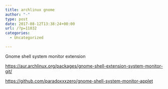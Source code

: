 ```yaml
---
title: archlinux gnome
author: "-"
type: post
date: 2017-08-12T13:38:24+00:00
url: /?p=11032
categories:
  - Uncategorized

---
```

Gnome shell system monitor extension
  
https://aur.archlinux.org/packages/gnome-shell-extension-system-monitor-git/
  
https://github.com/paradoxxxzero/gnome-shell-system-monitor-applet